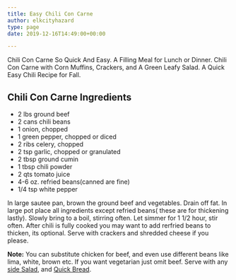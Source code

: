 ```yaml
---
title: Easy Chili Con Carne
author: elkcityhazard
type: page
date: 2019-12-16T14:49:00+00:00

---
```

Chili Con Carne So Quick And Easy. A Filling Meal for Lunch or Dinner. Chili Con Carne with Corn Muffins, Crackers, and A Green Leafy Salad. A Quick Easy Chili Recipe for Fall.

## Chili Con Carne Ingredients

  * 2 lbs ground beef
  * 2 cans chili beans
  * 1 onion, chopped
  * 1 green pepper, chopped or diced
  * 2 ribs celery, chopped
  * 2 tsp garlic, chopped or granulated
  * 2 tbsp ground cumin
  * 1 tbsp chili powder
  * 2 qts tomato juice
  * 4-6 oz. refried beans(canned are fine)
  * 1/4 tsp white pepper

In large sautee pan, brown the ground beef and vegetables. Drain off fat. In large pot place all ingredients except refried beans( these are for thickening lastly). Slowly bring to a boil, stirring often. Let simmer for 1 1/2 hour, stir often. After chili is fully cooked you may want to add rerfried beans to thicken, its optional. Serve with crackers and shredded cheese if you please.

**Note:** You can substitute chicken for beef, and even use different beans like lima, white, brown etc. If you want vegetarian just omit beef. Serve with any [side Salad][1], and <a href="/wordpress/easy-bread-recipes/" rel="noopener noreferrer" target="_blank">Quick Bread</a>.

 [1]: /wordpress/vegetables-and-salad-recipes/